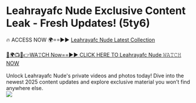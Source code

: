 # Leahrayafc Nude Exclusive Content Leak - Fresh Updates! (5ty6)

🔥 ACCESS NOW 🌍==►► <a href="https://tinyurl.com/yc657z5k" rel="nofollow">Leahrayafc Nude Latest Collection</a>
<br><br>
[🔴🌍📺📱👉WA𝚃CH Now==►► CLICK HERE TO Leahrayafc Nude 𝚆𝙰𝚃𝙲𝙷 NOW](https://tinyurl.com/yc657z5k)
<br><br>
Unlock Leahrayafc Nude's private videos and photos today! Dive into the newest 2025 content updates and explore exclusive material you won’t find anywhere else.
<br>
<a href="https://tinyurl.com/yc657z5k" rel="nofollow" data-target="animated-image.originalLink"><img src="https://camo.githubusercontent.com/8a4f000d20f83aca3bf7ec5f350d767afa0574a8a352519fd8cfa583a6f93a33/68747470733a2f2f692e696d6775722e636f6d2f644a486b345a712e676966" data-canonical-src="https://i.imgur.com/dJHk4Zq.gif" style="max-width: 100%; display: inline-block;" data-target="animated-image.originalImage"></a>
<br>
